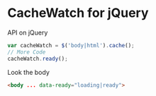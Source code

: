 # CacheWatch for jQuery

API on jQuery

```javascript
var cacheWatch = $('body|html').cache();
// More Code
cacheWatch.ready();

```

Look the body 
```html
<body ... data-ready="loading|ready">

```